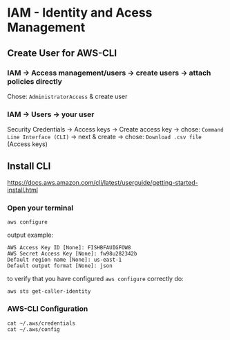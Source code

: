 # IAM - Identity and Acess Management

## Create User for AWS-CLI

### IAM -> Access management/users -> create users -> attach policies directly

Chose: `AdministratorAccess` & create user

### IAM -> Users -> your user

Security Credentials -> Access keys -> Create access key -> chose: `Command Line Interface (CLI)` -> next & create -> chose: `Download .csv file` (Access keys)

## Install CLI

https://docs.aws.amazon.com/cli/latest/userguide/getting-started-install.html

### Open your terminal

```
aws configure
```
output example:
```
AWS Access Key ID [None]: FISHBFAUIGFOW8
AWS Secret Access Key [None]: fw98u282342b
Default region name [None]: us-east-1
Default output format [None]: json
```

to verify that you have configured `aws configure` correctly do:
```
aws sts get-caller-identity
```


### AWS-CLI Configuration
```
cat ~/.aws/credentials
cat ~/.aws/config
```
